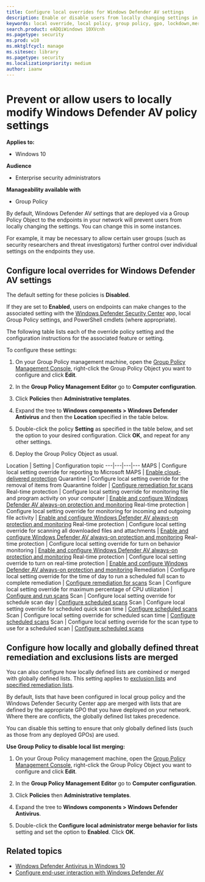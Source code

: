 ```yaml
---
title: Configure local overrides for Windows Defender AV settings
description: Enable or disable users from locally changing settings in Windows Defender AV.
keywords: local override, local policy, group policy, gpo, lockdown,merge, lists
search.product: eADQiWindows 10XVcnh
ms.pagetype: security
ms.prod: w10
ms.mktglfcycl: manage
ms.sitesec: library
ms.pagetype: security
ms.localizationpriority: medium
author: iaanw
---
```


# Prevent or allow users to locally modify Windows Defender AV policy settings

**Applies to:**

- Windows 10

**Audience**

- Enterprise security administrators

**Manageability available with**

- Group Policy


By default, Windows Defender AV settings that are deployed via a Group Policy Object to the endpoints in your network will prevent users from locally changing the settings. You can change this in some instances. 

For example, it may be necessary to allow certain user groups (such as security researchers and threat investigators) further control over individual settings on the endpoints they use.

## Configure local overrides for Windows Defender AV settings

The default setting for these policies is **Disabled**.

If they are set to **Enabled**, users on endpoints can make changes to the associated setting with the [Windows Defender Security Center](windows-defender-security-center-antivirus.md) app, local Group Policy settings, and PowerShell cmdlets (where appropriate).

The following table lists each of the override policy setting and the configuration instructions for the associated feature or setting.

To configure these settings:

1. On your Group Policy management machine, open the [Group Policy Management Console](https://technet.microsoft.com/library/cc731212.aspx), right-click the Group Policy Object you want to configure and click **Edit**.

3. In the **Group Policy Management Editor** go to **Computer configuration**.

4. Click **Policies** then **Administrative templates**.

5. Expand the tree to **Windows components > Windows Defender Antivirus** and then the **Location** specified in the table below.

6. Double-click the policy **Setting** as specified in the table below, and set the option to your desired configuration. Click **OK**, and repeat for any other settings.

7. Deploy the Group Policy Object as usual.

Location | Setting | Configuration topic
---|---|---|---
MAPS | Configure local setting override for reporting to Microsoft MAPS | [Enable cloud-delivered protection](enable-cloud-protection-windows-defender-antivirus.md)
Quarantine | Configure local setting override for the removal of items from Quarantine folder | [Configure remediation for scans](configure-remediation-windows-defender-antivirus.md)
Real-time protection | Configure local setting override for monitoring file and program activity on your computer | [Enable and configure Windows Defender AV always-on protection and monitoring](configure-real-time-protection-windows-defender-antivirus.md)
Real-time protection | Configure local setting override for monitoring for incoming and outgoing file activity | [Enable and configure Windows Defender AV always-on protection and monitoring](configure-real-time-protection-windows-defender-antivirus.md)
Real-time protection | Configure local setting override for scanning all downloaded files and attachments | [Enable and configure Windows Defender AV always-on protection and monitoring](configure-real-time-protection-windows-defender-antivirus.md)
Real-time protection | Configure local setting override for turn on behavior monitoring | [Enable and configure Windows Defender AV always-on protection and monitoring](configure-real-time-protection-windows-defender-antivirus.md)
Real-time protection | Configure local setting override to turn on real-time protection | [Enable and configure Windows Defender AV always-on protection and monitoring](configure-real-time-protection-windows-defender-antivirus.md)
Remediation | Configure local setting override for the time of day to run a scheduled full scan to complete remediation | [Configure remediation for scans](configure-remediation-windows-defender-antivirus.md)
Scan | Configure local setting override for maximum percentage of CPU utilization | [Configure and run scans](run-scan-windows-defender-antivirus.md)
Scan | Configure local setting override for schedule scan day | [Configure scheduled scans](scheduled-catch-up-scans-windows-defender-antivirus.md)
Scan | Configure local setting override for scheduled quick scan time | [Configure scheduled scans](scheduled-catch-up-scans-windows-defender-antivirus.md)
Scan | Configure local setting override for scheduled scan time | [Configure scheduled scans](scheduled-catch-up-scans-windows-defender-antivirus.md)
Scan | Configure local setting override for the scan type to use for a scheduled scan | [Configure scheduled scans](scheduled-catch-up-scans-windows-defender-antivirus.md)





<a id="merge-lists"></a>
## Configure how locally and globally defined threat remediation and exclusions lists are merged

You can also configure how locally defined lists are combined or merged with globally defined lists. This setting applies to [exclusion lists](configure-exclusions-windows-defender-antivirus.md) and [specified remediation lists](configure-remediation-windows-defender-antivirus.md).

By default, lists that have been configured in local group policy and the Windows Defender Security Center app are merged with lists that are defined by the appropriate GPO that you have deployed on your network. Where there are conflicts, the globally defined list takes precedence.

You can disable this setting to ensure that only globally defined lists (such as those from any deployed GPOs) are used.


**Use Group Policy to disable local list merging:**

1.  On your Group Policy management machine, open the [Group Policy Management Console](https://technet.microsoft.com/library/cc731212.aspx), right-click the Group Policy Object you want to configure and click **Edit**.

3.  In the **Group Policy Management Editor** go to **Computer configuration**.

4.  Click **Policies** then **Administrative templates**.

5.  Expand the tree to **Windows components > Windows Defender Antivirus**.

6. Double-click the **Configure local administrator merge behavior for lists** setting and set the option to **Enabled**. Click **OK**. 



## Related topics

- [Windows Defender Antivirus in Windows 10](windows-defender-antivirus-in-windows-10.md)
- [Configure end-user interaction with Windows Defender AV](configure-end-user-interaction-windows-defender-antivirus.md)